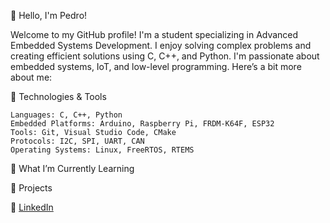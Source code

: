 👋 Hello, I'm Pedro!

Welcome to my GitHub profile! I'm a student specializing in Advanced Embedded Systems Development. I enjoy solving complex problems and creating efficient solutions using C, C++, and Python. I'm passionate about embedded systems, IoT, and low-level programming. Here’s a bit more about me:

🔧 Technologies & Tools

	Languages: C, C++, Python
	Embedded Platforms: Arduino, Raspberry Pi, FRDM-K64F, ESP32
	Tools: Git, Visual Studio Code, CMake
	Protocols: I2C, SPI, UART, CAN
	Operating Systems: Linux, FreeRTOS, RTEMS


🌱 What I’m Currently Learning

   


🚀 Projects




💼 [LinkedIn](https://www.linkedin.com/in/pedro-balija-b294b9305/)
